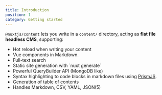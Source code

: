```yaml
---
title: Introduction
position: 1
category: Getting started
---
```


`@nuxtjs/content` lets you write in a `content/` directory, acting as **flat file headless CMS**, supporting:

<ul class="mt-4 list-none">
  <li class="mt-3 flex"><icon-check></icon-check> Hot reload when writing your content</li>
  <li class="mt-3 flex"><icon-check></icon-check> Vue components in Markdown.</li>
  <li class="mt-3 flex"><icon-check></icon-check> Full-text search</li>
  <li class="mt-3 flex"><icon-check></icon-check> Static site generation with `nuxt generate`</li>
  <li class="mt-3 flex"><icon-check></icon-check> Powerful QueryBuilder API (MongoDB like)</li>
  <li class="mt-3 flex"><icon-check></icon-check> Syntax highlighting to code blocks in markdown files using <a href="https://prismjs.com" target="_blank" rel="noopener noreferrer" class="ml-1">PrismJS</a>.</li>
  <li class="mt-3 flex"><icon-check></icon-check> Generation of table of contents</li>
  <li class="mt-3 flex"><icon-check></icon-check> Handles Markdown, CSV, YAML, JSON(5)</li>
</ul>
